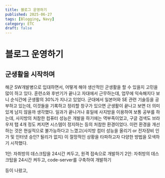 ```yaml
---
title: 블로그 운영하기
published: 2025-06-27
tags: [Blogging, Navy]
category: ETC
draft: false
---
```


# 블로그 운영하기

## 군생활을 시작하며

해군 SW개발병으로 입대하면서, 어떻게 해야 생산적인 군생활을 할 수 있을지 고민을 많이 하고 있다. 훈련소와 후반기가 끝나고 자대에서 근무하는데, 업무에 익숙해지다 보니 순식간에 군생활의 30%가 지나고 있었다. 군대에서 일본어와 SE 관련 기술등을 공부하고 있는데, 이것들을 기록하고 정리할 창구가 있으면 군생활이 끝나고 보면 더 의미있게 남지 않을까 생각했다. 
일과가 끝나거나 휴일에 사지방을 이용하여 보통 공부를 하는데, 사지방의 처참한 컴퓨터 성능은 개발을 하기에는 역부족이었고, 구글 검색도 브라우저 탭 4개 정도 켜지면 시스템이 정지하는 등의 처참한 환경이었다. 이런 환경을 개선하는 것은 현실적으로 불가능하다고 느꼈고(사지방 컴터 성능을 올리기 or 전자장비 인가 및 인터넷 승인? 될리가 없지) 이 절망적인 상황을 타파하고자 다양한 방법을 모색하기 시작했다. 

1안: 자취방의 데스크탑을 24시간 켜두고, 원격 접속으로 개발하기
2안: 자취방의 데스크탑을 24시간 켜두고, code-server를 구축하여 개발하기

등이 나왔고, 
